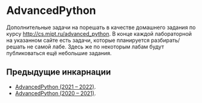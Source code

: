 # AdvancedPython

Дополнительные задачи на порешать в качестве домашнего задания по курсу http://cs.mipt.ru/advanced_python.
В конце каждой лабораторной на указанном сайте есть задачи, которые планируется разбирать/решать не самой лабе.
Здесь же по некоторым лабам будут публиковаться ещё небольшие задания.


## Предыдущие инкарнации

* [AdvancedPython (2021 – 2022)](https://github.com/Alvant/AdvancedPython/tree/master2021).
* [AdvancedPython (2020 – 2021)](https://github.com/Alvant/AdvancedPython/tree/master).
